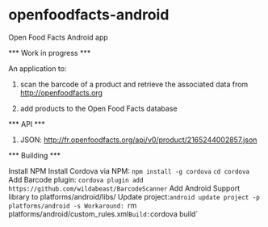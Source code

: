 openfoodfacts-android
=====================

Open Food Facts Android app

*** Work in progress ***

An application to:

1. scan the barcode of a product and retrieve the associated data from http://openfoodfacts.org

2. add products to the Open Food Facts database

*** API ***

1. JSON: http://fr.openfoodfacts.org/api/v0/product/2165244002857.json

*** Building ***

Install NPM
Install Cordova via NPM: `npm install -g cordova`
`cd cordova`
Add Barcode plugin: `cordova plugin add https://github.com/wildabeast/BarcodeScanner`
Add Android Support library to platforms/android/libs/
Update project:`android update project -p platforms/android -s
Workaround: `rm  platforms/android/custom_rules.xml`
Build: `cordova build`

